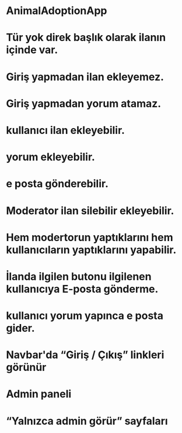 # AnimalAdoptionApp
# Tür yok direk başlık olarak ilanın içinde var.
 
# Giriş yapmadan ilan ekleyemez.

# Giriş yapmadan yorum atamaz.

# kullanıcı ilan ekleyebilir.

# yorum ekleyebilir.

# e posta gönderebilir.

# Moderator ilan silebilir ekleyebilir.

# Hem modertorun yaptıklarını hem kullanıcıların yaptıklarını yapabilir.

# İlanda ilgilen butonu ilgilenen kullanıcıya E-posta gönderme.

# kullanıcı yorum yapınca e posta gider.

# Navbar'da “Giriş / Çıkış” linkleri görünür 
# Admin paneli

# “Yalnızca admin görür” sayfaları
